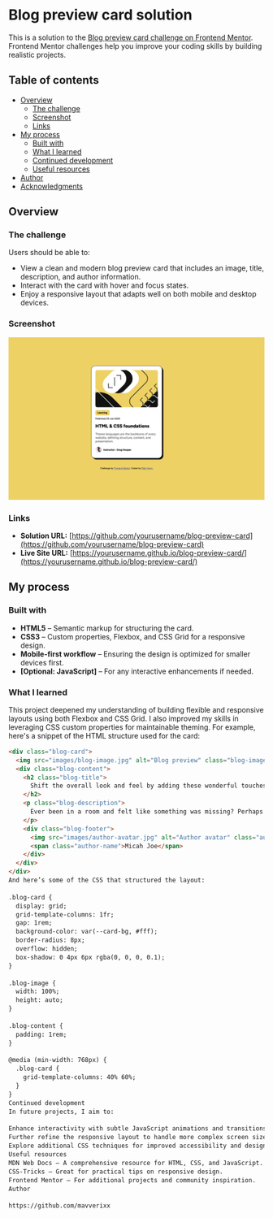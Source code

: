 # Blog preview card solution

This is a solution to the [Blog preview card challenge on Frontend Mentor](https://www.frontendmentor.io/challenges/blog-preview-card-ckPaj01IcS). Frontend Mentor challenges help you improve your coding skills by building realistic projects.

## Table of contents

- [Overview](#overview)
  - [The challenge](#the-challenge)
  - [Screenshot](#screenshot)
  - [Links](#links)
- [My process](#my-process)
  - [Built with](#built-with)
  - [What I learned](#what-i-learned)
  - [Continued development](#continued-development)
  - [Useful resources](#useful-resources)
- [Author](#author)
- [Acknowledgments](#acknowledgments)

## Overview

### The challenge

Users should be able to:

- View a clean and modern blog preview card that includes an image, title, description, and author information.
- Interact with the card with hover and focus states.
- Enjoy a responsive layout that adapts well on both mobile and desktop devices.

### Screenshot

![](/assets/images/Screenshot%202025-02-02%20at%2009.14.09.png)

### Links

- **Solution URL:** [https://github.com/yourusername/blog-preview-card](https://github.com/yourusername/blog-preview-card)
- **Live Site URL:** [https://yourusername.github.io/blog-preview-card/](https://yourusername.github.io/blog-preview-card/)

## My process

### Built with

- **HTML5** – Semantic markup for structuring the card.
- **CSS3** – Custom properties, Flexbox, and CSS Grid for a responsive design.
- **Mobile-first workflow** – Ensuring the design is optimized for smaller devices first.
- **[Optional: JavaScript]** – For any interactive enhancements if needed.

### What I learned

This project deepened my understanding of building flexible and responsive layouts using both Flexbox and CSS Grid. I also improved my skills in leveraging CSS custom properties for maintainable theming. For example, here's a snippet of the HTML structure used for the card:

```html
<div class="blog-card">
  <img src="images/blog-image.jpg" alt="Blog preview" class="blog-image" />
  <div class="blog-content">
    <h2 class="blog-title">
      Shift the overall look and feel by adding these wonderful touches to furniture in your home
    </h2>
    <p class="blog-description">
      Ever been in a room and felt like something was missing? Perhaps it felt slightly bare and uninviting. I’ve got some simple tips to help you make any room feel complete.
    </p>
    <div class="blog-footer">
      <img src="images/author-avatar.jpg" alt="Author avatar" class="author-avatar" />
      <span class="author-name">Micah Joe</span>
    </div>
  </div>
</div>
And here’s some of the CSS that structured the layout:

.blog-card {
  display: grid;
  grid-template-columns: 1fr;
  gap: 1rem;
  background-color: var(--card-bg, #fff);
  border-radius: 8px;
  overflow: hidden;
  box-shadow: 0 4px 6px rgba(0, 0, 0, 0.1);
}

.blog-image {
  width: 100%;
  height: auto;
}

.blog-content {
  padding: 1rem;
}

@media (min-width: 768px) {
  .blog-card {
    grid-template-columns: 40% 60%;
  }
}
Continued development
In future projects, I aim to:

Enhance interactivity with subtle JavaScript animations and transitions.
Further refine the responsive layout to handle more complex screen sizes.
Explore additional CSS techniques for improved accessibility and design refinements.
Useful resources
MDN Web Docs – A comprehensive resource for HTML, CSS, and JavaScript.
CSS-Tricks – Great for practical tips on responsive design.
Frontend Mentor – For additional projects and community inspiration.
Author

https://github.com/mavverixx



